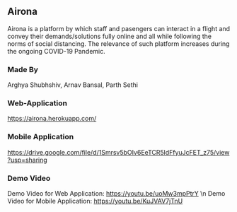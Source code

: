 ## Airona

Airona is a platform by which staff and pasengers can interact in a flight and convey their demands/solutions fully online and all while following the norms of social distancing. The relevance of such platform increases during the ongoing COVID-19 Pandemic.

### Made By

Arghya Shubhshiv, Arnav Bansal, Parth Sethi

### Web-Application

https://airona.herokuapp.com/

### Mobile Application

https://drive.google.com/file/d/1Smrsv5bOIv6EeTCR5ldFfyuJcFET_z75/view?usp=sharing

### Demo Video

Demo Video for Web Application:  https://youtu.be/uoMw3mpPtrY \n
Demo Video for Mobile Application:  https://youtu.be/KuJVAV7jTnU
